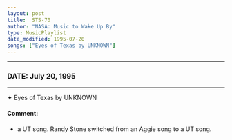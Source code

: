 ```yaml
---
layout: post
title:  STS-70
author: "NASA: Music to Wake Up By"
type: MusicPlaylist
date_modified: 1995-07-20
songs: ["Eyes of Texas by UNKNOWN"]
---
```


----
### DATE: July 20, 1995
----
✦ Eyes of Texas by UNKNOWN

#### Comment:
* a UT song. Randy Stone switched from an Aggie song to a UT song.



<br/>
<center>
	<a target="_blank"
	   href="https://twitter.com/intent/tweet?hashtags=Space,NASA,Playlist,NASAWakeupCalls,SpaceProgram&text={{ page.author}}, '{{ page.songs.first }}' {{ page.title }}, {{ page.date | date: '%B %d, %Y' }}. {{ site.url }}{{ page.url }} @nasawakeupcalls">
	   <i class="fab fa-twitter" alt="Tweet this page" style="font-size: 1.3em;"></i>
	</a>
	&nbsp; 	<i class="fas fa-user-astronaut" style="font-size: 1.5em;"></i> &nbsp;
    <a type="amzn" search="'Eyes of Texas by UNKNOWN'" category="popular music">
        <i class="fab fa-amazon" style="font-size: 1.3em;"></i>
    </a>
</center>

